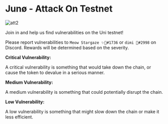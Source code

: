 # Junø - Attack On Testnet

![att2](https://user-images.githubusercontent.com/63689287/141705292-86e3daa5-5616-4cda-a03e-ffeb1e445857.png)


Join in and help us find vulnerabilities on the Uni testnet!

Please report vulnerabilities to `Meow Stargaze ✨🔭#1736` or `dimi 🦙#2998` on Discord. Rewards will be determined based on the severity.

**Critical Vulnerability:**

A critical vulnerability is something that would take down the chain, or cause the token to devalue in a serious manner.

**Medium Vulnerability:**

A medium vulnerability is something that could potentially disrupt the chain.

**Low Vulnerability:**

A low vulnerability is something that might slow down the chain or make it less efficient.

